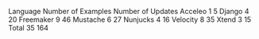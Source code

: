 Language Number of Examples  Number of Updates
Acceleo  1  5
Django  4  20
Freemaker 9 46
Mustache 6 27
Nunjucks 4 16
Velocity 8 35
Xtend  3 15
Total 35 164